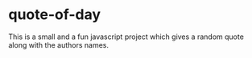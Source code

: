 # quote-of-day
This is a small and a fun javascript project which gives a random quote along with the authors names.

